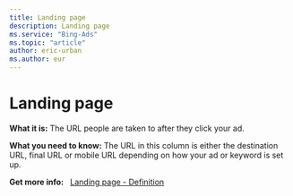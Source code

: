 ```yaml
---
title: Landing page
description: Landing page
ms.service: "Bing-Ads"
ms.topic: "article"
author: eric-urban
ms.author: eur
---
```


# Landing page

**What it is:**   The URL people are taken to after they click your ad.

**What you need to know:**   The URL in this column is either the destination URL, final URL or mobile URL depending on how your ad or keyword is set up.

**Get more info:**     &nbsp;    [Landing page - Definition](../hlp_BA_DEFN_LandingPage.md)


